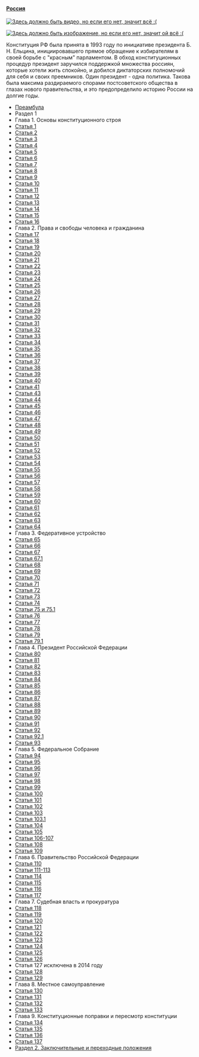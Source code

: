 #### [Россия](https://lalawland.github.io/eurasia/russia)

[![Здесь должно быть видео, но если его нет, значит всё :(](https://i.ytimg.com/vi/FAPwIEWzqJE/maxresdefault.jpg)](https://www.youtube.com/watch?v=FAPwIEWzqJE)

[![Здесь должно быть изображение, но если его нет, значит ой всё :(](https://sun9-54.userapi.com/s/v1/if2/Yhtg9Ro9e6hFJjoDPPCswOOCt-xmkCy6k0vGCwDNKR0sSoFmFKaqlgNzbbhbkYaMwlpSEcKDivHWo9UUfMbylTyD.jpg?quality=95&as=32x19,48x28,72x42,108x63,160x93,240x140,360x209,480x279,540x314,640x372,720x419,901x524&from=bu&cs=901x0)](https://www.youtube.com/watch?v=FAPwIEWzqJE)

Конституция РФ была принята в 1993 году по инициативе президента Б. Н. Ельцина, инициировавшего прямое обращение к избирателям в своей борьбе с "красным" парламентом. В обход конституционных процедур президент заручился поддержкой множества россиян, которые хотели жить спокойно, и добился диктаторских полномочий для себя и своих преемников. Один президент - одна политика. Такова была максима раздираемого спорами постсоветского общества в глазах нового правительства, и это предопределило историю России на долгие годы.

* [Преамбула](https://lalawland.github.io/eurasia/russia/const/pre)
* Раздел 1
* Глава 1. Основы конституционного строя
* [Статья 1](https://lalawland.github.io/eurasia/russia/const/art1)
* [Статья 2](https://lalawland.github.io/eurasia/russia/const/art2)
* [Статья 3](https://lalawland.github.io/eurasia/russia/const/art3)
* [Статья 4](https://lalawland.github.io/eurasia/russia/const/art4)
* [Статья 5](https://lalawland.github.io/eurasia/russia/const/art5)
* [Статья 6](https://lalawland.github.io/eurasia/russia/const/art6)
* [Статья 7](https://lalawland.github.io/eurasia/russia/const/art7)
* [Статья 8](https://lalawland.github.io/eurasia/russia/const/art8)
* [Статья 9](https://lalawland.github.io/eurasia/russia/const/art9)
* [Статья 10](https://lalawland.github.io/eurasia/russia/const/art10)
* [Статья 11](https://lalawland.github.io/eurasia/russia/const/art11)
* [Статья 12](https://lalawland.github.io/eurasia/russia/const/art12)
* [Статья 13](https://lalawland.github.io/eurasia/russia/const/art13)
* [Статья 14](https://lalawland.github.io/eurasia/russia/const/art14)
* [Статья 15](https://lalawland.github.io/eurasia/russia/const/art15)
* [Статья 16](https://lalawland.github.io/eurasia/russia/const/art16)
* Глава 2. Права и свободы человека и гражданина
* [Статья 17](https://lalawland.github.io/eurasia/russia/const/art17)
* [Статья 18](https://lalawland.github.io/eurasia/russia/const/art18)
* [Статья 19](https://lalawland.github.io/eurasia/russia/const/art19)
* [Статья 20](https://lalawland.github.io/eurasia/russia/const/art20)
* [Статья 21](https://lalawland.github.io/eurasia/russia/const/art21)
* [Статья 22](https://lalawland.github.io/eurasia/russia/const/art22)
* [Статья 23](https://lalawland.github.io/eurasia/russia/const/art23)
* [Статья 24](https://lalawland.github.io/eurasia/russia/const/art24)
* [Статья 25](https://lalawland.github.io/eurasia/russia/const/art25)
* [Статья 26](https://lalawland.github.io/eurasia/russia/const/art26)
* [Статья 27](https://lalawland.github.io/eurasia/russia/const/art27)
* [Статья 28](https://lalawland.github.io/eurasia/russia/const/art28)
* [Статья 29](https://lalawland.github.io/eurasia/russia/const/art29)
* [Статья 30](https://lalawland.github.io/eurasia/russia/const/art30)
* [Статья 31](https://lalawland.github.io/eurasia/russia/const/art31)
* [Статья 32](https://lalawland.github.io/eurasia/russia/const/art32)
* [Статья 33](https://lalawland.github.io/eurasia/russia/const/art33)
* [Статья 34](https://lalawland.github.io/eurasia/russia/const/art34)
* [Статья 35](https://lalawland.github.io/eurasia/russia/const/art35)
* [Статья 36](https://lalawland.github.io/eurasia/russia/const/art36)
* [Статья 37](https://lalawland.github.io/eurasia/russia/const/art37)
* [Статья 38](https://lalawland.github.io/eurasia/russia/const/art38)
* [Статья 39](https://lalawland.github.io/eurasia/russia/const/art39)
* [Статья 40](https://lalawland.github.io/eurasia/russia/const/art40)
* [Статья 41](https://lalawland.github.io/eurasia/russia/const/art42)
* [Статья 43](https://lalawland.github.io/eurasia/russia/const/art43)
* [Статья 44](https://lalawland.github.io/eurasia/russia/const/art44)
* [Статья 45](https://lalawland.github.io/eurasia/russia/const/art45)
* [Статья 46](https://lalawland.github.io/eurasia/russia/const/art46)
* [Статья 47](https://lalawland.github.io/eurasia/russia/const/art47)
* [Статья 48](https://lalawland.github.io/eurasia/russia/const/art48)
* [Статья 49](https://lalawland.github.io/eurasia/russia/const/art49)
* [Статья 50](https://lalawland.github.io/eurasia/russia/const/art50)
* [Статья 51](https://lalawland.github.io/eurasia/russia/const/art51)
* [Статья 52](https://lalawland.github.io/eurasia/russia/const/art52)
* [Статья 53](https://lalawland.github.io/eurasia/russia/const/art53)
* [Статья 54](https://lalawland.github.io/eurasia/russia/const/art54)
* [Статья 55](https://lalawland.github.io/eurasia/russia/const/art55)
* [Статья 56](https://lalawland.github.io/eurasia/russia/const/art56)
* [Статья 57](https://lalawland.github.io/eurasia/russia/const/art57)
* [Статья 58](https://lalawland.github.io/eurasia/russia/const/art58)
* [Статья 59](https://lalawland.github.io/eurasia/russia/const/art59)
* [Статья 60](https://lalawland.github.io/eurasia/russia/const/art60)
* [Статья 61](https://lalawland.github.io/eurasia/russia/const/art61)
* [Статья 62](https://lalawland.github.io/eurasia/russia/const/art62)
* [Статья 63](https://lalawland.github.io/eurasia/russia/const/art63)
* [Статья 64](https://lalawland.github.io/eurasia/russia/const/art64)
* Глава 3. Федеративное устройство
* [Статья 65](https://lalawland.github.io/eurasia/russia/const/art65)
* [Статья 66](https://lalawland.github.io/eurasia/russia/const/art66)
* [Статья 67](https://lalawland.github.io/eurasia/russia/const/art67)
* [Статья 67.1](https://lalawland.github.io/eurasia/russia/const/art67.1)
* [Статья 68](https://lalawland.github.io/eurasia/russia/const/art68)
* [Статья 69](https://lalawland.github.io/eurasia/russia/const/art69)
* [Статья 70](https://lalawland.github.io/eurasia/russia/const/art70)
* [Статья 71](https://lalawland.github.io/eurasia/russia/const/art71)
* [Статья 72](https://lalawland.github.io/eurasia/russia/const/art72)
* [Статья 73](https://lalawland.github.io/eurasia/russia/const/art73)
* [Статья 74](https://lalawland.github.io/eurasia/russia/const/art74)
* [Статьи 75 и 75.1](https://lalawland.github.io/eurasia/russia/const/art75-75.1)
* [Статья 76](https://lalawland.github.io/eurasia/russia/const/art76)
* [Статья 77](https://lalawland.github.io/eurasia/russia/const/art77)
* [Статья 78](https://lalawland.github.io/eurasia/russia/const/art78)
* [Статья 79](https://lalawland.github.io/eurasia/russia/const/art79)
* [Статья 79.1](https://lalawland.github.io/eurasia/russia/const/art79.1)
* Глава 4. Президент Российской Федерации
* [Статья 80](https://lalawland.github.io/eurasia/russia/const/art80)
* [Статья 81](https://lalawland.github.io/eurasia/russia/const/art81)
* [Статья 82](https://lalawland.github.io/eurasia/russia/const/art82)
* [Статья 83](https://lalawland.github.io/eurasia/russia/const/art83)
* [Статья 84](https://lalawland.github.io/eurasia/russia/const/art84)
* [Статья 85](https://lalawland.github.io/eurasia/russia/const/art85)
* [Статья 86](https://lalawland.github.io/eurasia/russia/const/art86)
* [Статья 87](https://lalawland.github.io/eurasia/russia/const/art87)
* [Статья 88](https://lalawland.github.io/eurasia/russia/const/art88)
* [Статья 89](https://lalawland.github.io/eurasia/russia/const/art89)
* [Статья 90](https://lalawland.github.io/eurasia/russia/const/art90)
* [Статья 91](https://lalawland.github.io/eurasia/russia/const/art91)
* [Статья 92](https://lalawland.github.io/eurasia/russia/const/art92)
* [Статья 92.1](https://lalawland.github.io/eurasia/russia/const/art92.1)
* [Статья 93](https://lalawland.github.io/eurasia/russia/const/art93)
* Глава 5. Федеральное Собрание
* [Статья 94](https://lalawland.github.io/eurasia/russia/const/art94)
* [Статья 95](https://lalawland.github.io/eurasia/russia/const/art95)
* [Статья 96](https://lalawland.github.io/eurasia/russia/const/art96)
* [Статья 97](https://lalawland.github.io/eurasia/russia/const/art97)
* [Статья 98](https://lalawland.github.io/eurasia/russia/const/art98)
* [Статья 99](https://lalawland.github.io/eurasia/russia/const/art99)
* [Статья 100](https://lalawland.github.io/eurasia/russia/const/art100)
* [Статья 101](https://lalawland.github.io/eurasia/russia/const/art101)
* [Статья 102](https://lalawland.github.io/eurasia/russia/const/art102)
* [Статья 103](https://lalawland.github.io/eurasia/russia/const/art103)
* [Статья 103.1](https://lalawland.github.io/eurasia/russia/const/art103.1)
* [Статья 104](https://lalawland.github.io/eurasia/russia/const/art104)
* [Статья 105](https://lalawland.github.io/eurasia/russia/const/art105)
* [Статьи 106-107](https://lalawland.github.io/eurasia/russia/const/art106-107)
* [Статья 108](https://lalawland.github.io/eurasia/russia/const/art108)
* [Статья 109](https://lalawland.github.io/eurasia/russia/const/art109)
* Глава 6. Правительство Российской Федерации
* [Статья 110](https://lalawland.github.io/eurasia/russia/const/art110)
* [Статьи 111-113](https://lalawland.github.io/eurasia/russia/const/art111-113)
* [Статья 114](https://lalawland.github.io/eurasia/russia/const/art114)
* [Статья 115](https://lalawland.github.io/eurasia/russia/const/art115)
* [Статья 116](https://lalawland.github.io/eurasia/russia/const/art116)
* [Статья 117](https://lalawland.github.io/eurasia/russia/const/art117)
* Глава 7. Судебная власть и прокуратура
* [Статья 118](https://lalawland.github.io/eurasia/russia/const/art118)
* [Статья 119](https://lalawland.github.io/eurasia/russia/const/art119)
* [Статья 120](https://lalawland.github.io/eurasia/russia/const/art120)
* [Статья 121](https://lalawland.github.io/eurasia/russia/const/art121)
* [Статья 122](https://lalawland.github.io/eurasia/russia/const/art122)
* [Статья 123](https://lalawland.github.io/eurasia/russia/const/art123)
* [Статья 124](https://lalawland.github.io/eurasia/russia/const/art124)
* [Статья 125](https://lalawland.github.io/eurasia/russia/const/art125)
* [Статья 126](https://lalawland.github.io/eurasia/russia/const/art126)
* Статья 127 исключена в 2014 году
* [Статья 128](https://lalawland.github.io/eurasia/russia/const/art128)
* [Статья 129](https://lalawland.github.io/eurasia/russia/const/art129)
* Глава 8. Местное самоуправление
* [Статья 130](https://lalawland.github.io/eurasia/russia/const/art130)
* [Статья 131](https://lalawland.github.io/eurasia/russia/const/art131)
* [Статья 132](https://lalawland.github.io/eurasia/russia/const/art132)
* [Статья 133](https://lalawland.github.io/eurasia/russia/const/art133)
* Глава 9. Конституционные поправки и пересмотр конституции
* [Статья 134](https://lalawland.github.io/eurasia/russia/const/art134)
* [Статья 135](https://lalawland.github.io/eurasia/russia/const/art135)
* [Статья 136](https://lalawland.github.io/eurasia/russia/const/art136)
* [Статья 137](https://lalawland.github.io/eurasia/russia/const/art137)
* [Раздел 2. Заключительные и переходные положения](https://lalawland.github.io/eurasia/russia/const/conc)
